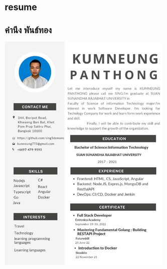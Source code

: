 # resume

# คำนึง พันธ์ทอง

![enter image description here](https://github.com/sing3demons/resume/blob/main/5-Resume_page-0001.jpg)
